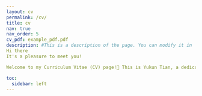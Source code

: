 ```yaml
---
layout: cv
permalink: /cv/
title: cv
nav: true
nav_order: 5
cv_pdf: example_pdf.pdf
description: #This is a description of the page. You can modify it in '_pages/cv.md'. You can also change or remove the top pdf download button.
Hi there 
It's a pleasure to meet you!

Welcome to my Curriculum Vitae (CV) page!👋 This is Yukun Tian, a dedicated student in Artificial Intelligence. Here, you'll find my educational background, work experience, skills and hobbies. I'm passionate about learning, growing, and making a positive impact. Let's connect!

toc:
  sidebar: left
---
```

